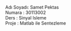 Adı Soyadı: Samet Pektas</br>
Numara : 30113002</br>
Ders : Sinyal Isleme</br>
Proje : Matlab ile Sentezleme</br>